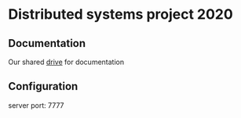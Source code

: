 # Distributed systems project 2020

## Documentation
Our shared [drive](https://drive.google.com/drive/folders/1pJ7_yBAVj_Qdc6GxyntaDXKxpJl-cfUm?usp=sharing) for documentation

## Configuration
server port: 7777

